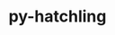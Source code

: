 ---
title: "py-hatchling"
layout: cache
categories: [package, develop-2024-02-25]
meta: {"versions": ["1.21.0"], "compilers": ["apple-clang@=15.0.0", "cce@=15.0.1", "gcc@=11.1.0", "gcc@=11.4.0", "gcc@=7.3.1", "gcc@=7.5.0", "gcc@=9.4.0", "oneapi@=2024.0.0"], "oss": ["amzn2", "rhel8", "ubuntu18.04", "ubuntu20.04", "ubuntu22.04", "ventura"], "platforms": ["darwin", "linux"], "targets": ["aarch64", "neoverse_n1", "neoverse_v1", "neoverse_v2", "ppc64le", "x86_64_v3", "zen4"], "stacks": ["aws-isc", "aws-isc-aarch64", "data-vis-sdk", "e4s", "e4s-cray-rhel", "e4s-neoverse-v2", "e4s-neoverse_v1", "e4s-oneapi", "e4s-power", "e4s-rocm-external", "ml-darwin-aarch64-mps", "ml-linux-x86_64-cpu", "ml-linux-x86_64-cuda", "ml-linux-x86_64-rocm", "radiuss", "root"], "num_specs": 27, "num_specs_by_stack": {"root": 27, "ml-darwin-aarch64-mps": 2, "aws-isc-aarch64": 2, "aws-isc": 1, "e4s-cray-rhel": 1, "radiuss": 2, "e4s-neoverse_v1": 3, "e4s-power": 2, "data-vis-sdk": 2, "e4s-rocm-external": 1, "e4s": 4, "e4s-neoverse-v2": 3, "ml-linux-x86_64-cpu": 3, "ml-linux-x86_64-cuda": 3, "ml-linux-x86_64-rocm": 3, "e4s-oneapi": 2}}
spec_details: [{"hash": "qjuld2nvmrtcz6dpzopfkspgf35gfwww", "compiler": "apple-clang@=15.0.0", "versions": ["1.21.0"], "os": "ventura", "platform": "darwin", "target": "aarch64", "variants": ["build_system=python_pip"], "stacks": ["root", "ml-darwin-aarch64-mps"], "size": "-", "tarball": "https://binaries.spack.io/develop-2024-02-25/build_cache/darwin-ventura-aarch64/apple-clang-15.0.0/py-hatchling-1.21.0/darwin-ventura-aarch64-apple-clang-15.0.0-py-hatchling-1.21.0-qjuld2nvmrtcz6dpzopfkspgf35gfwww.spack"}, {"hash": "saiqedwhg6yej2reb3yb5fkexz2rwaeo", "compiler": "apple-clang@=15.0.0", "versions": ["1.21.0"], "os": "ventura", "platform": "darwin", "target": "aarch64", "variants": ["build_system=python_pip"], "stacks": ["root", "ml-darwin-aarch64-mps"], "size": "-", "tarball": "https://binaries.spack.io/develop-2024-02-25/build_cache/darwin-ventura-aarch64/apple-clang-15.0.0/py-hatchling-1.21.0/darwin-ventura-aarch64-apple-clang-15.0.0-py-hatchling-1.21.0-saiqedwhg6yej2reb3yb5fkexz2rwaeo.spack"}, {"hash": "6jm7jslpqlxsqyyll6ec2zhab7wpena4", "compiler": "gcc@=7.3.1", "versions": ["1.21.0"], "os": "amzn2", "platform": "linux", "target": "aarch64", "variants": ["build_system=python_pip"], "stacks": ["root", "aws-isc-aarch64"], "size": "-", "tarball": "https://binaries.spack.io/develop-2024-02-25/build_cache/linux-amzn2-aarch64/gcc-7.3.1/py-hatchling-1.21.0/linux-amzn2-aarch64-gcc-7.3.1-py-hatchling-1.21.0-6jm7jslpqlxsqyyll6ec2zhab7wpena4.spack"}, {"hash": "4cpjo4ym5iqajm4lchsu7dcooum52ciu", "compiler": "gcc@=7.3.1", "versions": ["1.21.0"], "os": "amzn2", "platform": "linux", "target": "neoverse_n1", "variants": ["build_system=python_pip"], "stacks": ["root", "aws-isc-aarch64"], "size": "-", "tarball": "https://binaries.spack.io/develop-2024-02-25/build_cache/linux-amzn2-neoverse_n1/gcc-7.3.1/py-hatchling-1.21.0/linux-amzn2-neoverse_n1-gcc-7.3.1-py-hatchling-1.21.0-4cpjo4ym5iqajm4lchsu7dcooum52ciu.spack"}, {"hash": "v3q2qq7ojag7nea224avkl7frcjyatie", "compiler": "gcc@=7.3.1", "versions": ["1.21.0"], "os": "amzn2", "platform": "linux", "target": "x86_64_v3", "variants": ["build_system=python_pip"], "stacks": ["aws-isc", "root"], "size": "-", "tarball": "https://binaries.spack.io/develop-2024-02-25/build_cache/linux-amzn2-x86_64_v3/gcc-7.3.1/py-hatchling-1.21.0/linux-amzn2-x86_64_v3-gcc-7.3.1-py-hatchling-1.21.0-v3q2qq7ojag7nea224avkl7frcjyatie.spack"}, {"hash": "dxu3lmf5owctuzqoztckmpao4al4tlee", "compiler": "cce@=15.0.1", "versions": ["1.21.0"], "os": "rhel8", "platform": "linux", "target": "zen4", "variants": ["build_system=python_pip"], "stacks": ["root", "e4s-cray-rhel"], "size": "-", "tarball": "https://binaries.spack.io/develop-2024-02-25/build_cache/linux-rhel8-zen4/cce-15.0.1/py-hatchling-1.21.0/linux-rhel8-zen4-cce-15.0.1-py-hatchling-1.21.0-dxu3lmf5owctuzqoztckmpao4al4tlee.spack"}, {"hash": "yp2zdnvvyvojdxbdx3ko53lgr7d46u3s", "compiler": "gcc@=7.5.0", "versions": ["1.21.0"], "os": "ubuntu18.04", "platform": "linux", "target": "x86_64_v3", "variants": ["build_system=python_pip"], "stacks": ["radiuss", "root"], "size": "-", "tarball": "https://binaries.spack.io/develop-2024-02-25/build_cache/linux-ubuntu18.04-x86_64_v3/gcc-7.5.0/py-hatchling-1.21.0/linux-ubuntu18.04-x86_64_v3-gcc-7.5.0-py-hatchling-1.21.0-yp2zdnvvyvojdxbdx3ko53lgr7d46u3s.spack"}, {"hash": "wshsfjgfdtsl7i4glmzca24yx6clmpf7", "compiler": "gcc@=7.5.0", "versions": ["1.21.0"], "os": "ubuntu18.04", "platform": "linux", "target": "x86_64_v3", "variants": ["build_system=python_pip"], "stacks": ["radiuss", "root"], "size": "-", "tarball": "https://binaries.spack.io/develop-2024-02-25/build_cache/linux-ubuntu18.04-x86_64_v3/gcc-7.5.0/py-hatchling-1.21.0/linux-ubuntu18.04-x86_64_v3-gcc-7.5.0-py-hatchling-1.21.0-wshsfjgfdtsl7i4glmzca24yx6clmpf7.spack"}, {"hash": "dnzhal6ax43gpnby73kakrefbrvecmi3", "compiler": "gcc@=11.4.0", "versions": ["1.21.0"], "os": "ubuntu20.04", "platform": "linux", "target": "neoverse_v1", "variants": ["build_system=python_pip"], "stacks": ["root", "e4s-neoverse_v1"], "size": "-", "tarball": "https://binaries.spack.io/develop-2024-02-25/build_cache/linux-ubuntu20.04-neoverse_v1/gcc-11.4.0/py-hatchling-1.21.0/linux-ubuntu20.04-neoverse_v1-gcc-11.4.0-py-hatchling-1.21.0-dnzhal6ax43gpnby73kakrefbrvecmi3.spack"}, {"hash": "4fyqc4gflhn5uv5axthgl3ugrfre2ztf", "compiler": "gcc@=11.4.0", "versions": ["1.21.0"], "os": "ubuntu20.04", "platform": "linux", "target": "neoverse_v1", "variants": ["build_system=python_pip"], "stacks": ["root", "e4s-neoverse_v1"], "size": "-", "tarball": "https://binaries.spack.io/develop-2024-02-25/build_cache/linux-ubuntu20.04-neoverse_v1/gcc-11.4.0/py-hatchling-1.21.0/linux-ubuntu20.04-neoverse_v1-gcc-11.4.0-py-hatchling-1.21.0-4fyqc4gflhn5uv5axthgl3ugrfre2ztf.spack"}, {"hash": "35s2xuhdk3ghuchadcigjnbmwg2e23kv", "compiler": "gcc@=11.4.0", "versions": ["1.21.0"], "os": "ubuntu20.04", "platform": "linux", "target": "neoverse_v1", "variants": ["build_system=python_pip"], "stacks": ["root", "e4s-neoverse_v1"], "size": "-", "tarball": "https://binaries.spack.io/develop-2024-02-25/build_cache/linux-ubuntu20.04-neoverse_v1/gcc-11.4.0/py-hatchling-1.21.0/linux-ubuntu20.04-neoverse_v1-gcc-11.4.0-py-hatchling-1.21.0-35s2xuhdk3ghuchadcigjnbmwg2e23kv.spack"}, {"hash": "6yckpaiqhp4grpbu5ntxa7duwxipkywo", "compiler": "gcc@=9.4.0", "versions": ["1.21.0"], "os": "ubuntu20.04", "platform": "linux", "target": "ppc64le", "variants": ["build_system=python_pip"], "stacks": ["root", "e4s-power"], "size": "-", "tarball": "https://binaries.spack.io/develop-2024-02-25/build_cache/linux-ubuntu20.04-ppc64le/gcc-9.4.0/py-hatchling-1.21.0/linux-ubuntu20.04-ppc64le-gcc-9.4.0-py-hatchling-1.21.0-6yckpaiqhp4grpbu5ntxa7duwxipkywo.spack"}, {"hash": "yjx4kyvcvz6rcvpvfsk6kops77fg3zx3", "compiler": "gcc@=9.4.0", "versions": ["1.21.0"], "os": "ubuntu20.04", "platform": "linux", "target": "ppc64le", "variants": ["build_system=python_pip"], "stacks": ["root", "e4s-power"], "size": "-", "tarball": "https://binaries.spack.io/develop-2024-02-25/build_cache/linux-ubuntu20.04-ppc64le/gcc-9.4.0/py-hatchling-1.21.0/linux-ubuntu20.04-ppc64le-gcc-9.4.0-py-hatchling-1.21.0-yjx4kyvcvz6rcvpvfsk6kops77fg3zx3.spack"}, {"hash": "3wgiciaibzapzbeg4z4mu2cxtiyckeh6", "compiler": "gcc@=11.1.0", "versions": ["1.21.0"], "os": "ubuntu20.04", "platform": "linux", "target": "x86_64_v3", "variants": ["build_system=python_pip"], "stacks": ["root", "data-vis-sdk"], "size": "-", "tarball": "https://binaries.spack.io/develop-2024-02-25/build_cache/linux-ubuntu20.04-x86_64_v3/gcc-11.1.0/py-hatchling-1.21.0/linux-ubuntu20.04-x86_64_v3-gcc-11.1.0-py-hatchling-1.21.0-3wgiciaibzapzbeg4z4mu2cxtiyckeh6.spack"}, {"hash": "ripwqiq2veo4cd2je7et6m3y7kfokdiv", "compiler": "gcc@=11.1.0", "versions": ["1.21.0"], "os": "ubuntu20.04", "platform": "linux", "target": "x86_64_v3", "variants": ["build_system=python_pip"], "stacks": ["root", "data-vis-sdk"], "size": "-", "tarball": "https://binaries.spack.io/develop-2024-02-25/build_cache/linux-ubuntu20.04-x86_64_v3/gcc-11.1.0/py-hatchling-1.21.0/linux-ubuntu20.04-x86_64_v3-gcc-11.1.0-py-hatchling-1.21.0-ripwqiq2veo4cd2je7et6m3y7kfokdiv.spack"}, {"hash": "37qjh33kwa5y4btbfedwrd4eofzrkieq", "compiler": "gcc@=11.4.0", "versions": ["1.21.0"], "os": "ubuntu20.04", "platform": "linux", "target": "x86_64_v3", "variants": ["build_system=python_pip"], "stacks": ["root", "e4s-rocm-external", "e4s"], "size": "-", "tarball": "https://binaries.spack.io/develop-2024-02-25/build_cache/linux-ubuntu20.04-x86_64_v3/gcc-11.4.0/py-hatchling-1.21.0/linux-ubuntu20.04-x86_64_v3-gcc-11.4.0-py-hatchling-1.21.0-37qjh33kwa5y4btbfedwrd4eofzrkieq.spack"}, {"hash": "ftlthvgdohcvdzxbmyi6hereu2kqzv2b", "compiler": "gcc@=11.4.0", "versions": ["1.21.0"], "os": "ubuntu20.04", "platform": "linux", "target": "x86_64_v3", "variants": ["build_system=python_pip"], "stacks": ["root", "e4s"], "size": "-", "tarball": "https://binaries.spack.io/develop-2024-02-25/build_cache/linux-ubuntu20.04-x86_64_v3/gcc-11.4.0/py-hatchling-1.21.0/linux-ubuntu20.04-x86_64_v3-gcc-11.4.0-py-hatchling-1.21.0-ftlthvgdohcvdzxbmyi6hereu2kqzv2b.spack"}, {"hash": "kdw2mtqtxtjzcejucgynsntibnh5fhls", "compiler": "gcc@=11.4.0", "versions": ["1.21.0"], "os": "ubuntu20.04", "platform": "linux", "target": "x86_64_v3", "variants": ["build_system=python_pip"], "stacks": ["root", "e4s"], "size": "-", "tarball": "https://binaries.spack.io/develop-2024-02-25/build_cache/linux-ubuntu20.04-x86_64_v3/gcc-11.4.0/py-hatchling-1.21.0/linux-ubuntu20.04-x86_64_v3-gcc-11.4.0-py-hatchling-1.21.0-kdw2mtqtxtjzcejucgynsntibnh5fhls.spack"}, {"hash": "lcb4ysuzlsm7ack6vdimckiotqj6wayh", "compiler": "gcc@=11.4.0", "versions": ["1.21.0"], "os": "ubuntu20.04", "platform": "linux", "target": "x86_64_v3", "variants": ["build_system=python_pip"], "stacks": ["root", "e4s"], "size": "-", "tarball": "https://binaries.spack.io/develop-2024-02-25/build_cache/linux-ubuntu20.04-x86_64_v3/gcc-11.4.0/py-hatchling-1.21.0/linux-ubuntu20.04-x86_64_v3-gcc-11.4.0-py-hatchling-1.21.0-lcb4ysuzlsm7ack6vdimckiotqj6wayh.spack"}, {"hash": "hhoekhrrdmwkuynodp6zgumqzvegrss3", "compiler": "gcc@=11.4.0", "versions": ["1.21.0"], "os": "ubuntu22.04", "platform": "linux", "target": "neoverse_v2", "variants": ["build_system=python_pip"], "stacks": ["root", "e4s-neoverse-v2"], "size": "-", "tarball": "https://binaries.spack.io/develop-2024-02-25/build_cache/linux-ubuntu22.04-neoverse_v2/gcc-11.4.0/py-hatchling-1.21.0/linux-ubuntu22.04-neoverse_v2-gcc-11.4.0-py-hatchling-1.21.0-hhoekhrrdmwkuynodp6zgumqzvegrss3.spack"}, {"hash": "2sctvda3vllv3xdfv7rzosriws7g4njl", "compiler": "gcc@=11.4.0", "versions": ["1.21.0"], "os": "ubuntu22.04", "platform": "linux", "target": "neoverse_v2", "variants": ["build_system=python_pip"], "stacks": ["root", "e4s-neoverse-v2"], "size": "-", "tarball": "https://binaries.spack.io/develop-2024-02-25/build_cache/linux-ubuntu22.04-neoverse_v2/gcc-11.4.0/py-hatchling-1.21.0/linux-ubuntu22.04-neoverse_v2-gcc-11.4.0-py-hatchling-1.21.0-2sctvda3vllv3xdfv7rzosriws7g4njl.spack"}, {"hash": "sj73mxyj6nkeoean2f75y2mly5vmnyly", "compiler": "gcc@=11.4.0", "versions": ["1.21.0"], "os": "ubuntu22.04", "platform": "linux", "target": "neoverse_v2", "variants": ["build_system=python_pip"], "stacks": ["root", "e4s-neoverse-v2"], "size": "-", "tarball": "https://binaries.spack.io/develop-2024-02-25/build_cache/linux-ubuntu22.04-neoverse_v2/gcc-11.4.0/py-hatchling-1.21.0/linux-ubuntu22.04-neoverse_v2-gcc-11.4.0-py-hatchling-1.21.0-sj73mxyj6nkeoean2f75y2mly5vmnyly.spack"}, {"hash": "ittfnum5wccvjx2zuz6lxmiek7imjakb", "compiler": "gcc@=11.4.0", "versions": ["1.21.0"], "os": "ubuntu22.04", "platform": "linux", "target": "x86_64_v3", "variants": ["build_system=python_pip"], "stacks": ["ml-linux-x86_64-cpu", "root", "ml-linux-x86_64-cuda", "ml-linux-x86_64-rocm"], "size": "-", "tarball": "https://binaries.spack.io/develop-2024-02-25/build_cache/linux-ubuntu22.04-x86_64_v3/gcc-11.4.0/py-hatchling-1.21.0/linux-ubuntu22.04-x86_64_v3-gcc-11.4.0-py-hatchling-1.21.0-ittfnum5wccvjx2zuz6lxmiek7imjakb.spack"}, {"hash": "lb4wlpsaehh2bi4bepu4hbffb3pezs7x", "compiler": "gcc@=11.4.0", "versions": ["1.21.0"], "os": "ubuntu22.04", "platform": "linux", "target": "x86_64_v3", "variants": ["build_system=python_pip"], "stacks": ["ml-linux-x86_64-cpu", "root", "ml-linux-x86_64-cuda", "ml-linux-x86_64-rocm"], "size": "-", "tarball": "https://binaries.spack.io/develop-2024-02-25/build_cache/linux-ubuntu22.04-x86_64_v3/gcc-11.4.0/py-hatchling-1.21.0/linux-ubuntu22.04-x86_64_v3-gcc-11.4.0-py-hatchling-1.21.0-lb4wlpsaehh2bi4bepu4hbffb3pezs7x.spack"}, {"hash": "4ble64b2wsrpjvmrh6ewjqb2jghnisp4", "compiler": "gcc@=11.4.0", "versions": ["1.21.0"], "os": "ubuntu22.04", "platform": "linux", "target": "x86_64_v3", "variants": ["build_system=python_pip"], "stacks": ["ml-linux-x86_64-cpu", "root", "ml-linux-x86_64-cuda", "ml-linux-x86_64-rocm"], "size": "-", "tarball": "https://binaries.spack.io/develop-2024-02-25/build_cache/linux-ubuntu22.04-x86_64_v3/gcc-11.4.0/py-hatchling-1.21.0/linux-ubuntu22.04-x86_64_v3-gcc-11.4.0-py-hatchling-1.21.0-4ble64b2wsrpjvmrh6ewjqb2jghnisp4.spack"}, {"hash": "y7mmmzfb5jtsundf6ttolvs34lb3ihij", "compiler": "oneapi@=2024.0.0", "versions": ["1.21.0"], "os": "ubuntu22.04", "platform": "linux", "target": "x86_64_v3", "variants": ["build_system=python_pip"], "stacks": ["root", "e4s-oneapi"], "size": "-", "tarball": "https://binaries.spack.io/develop-2024-02-25/build_cache/linux-ubuntu22.04-x86_64_v3/oneapi-2024.0.0/py-hatchling-1.21.0/linux-ubuntu22.04-x86_64_v3-oneapi-2024.0.0-py-hatchling-1.21.0-y7mmmzfb5jtsundf6ttolvs34lb3ihij.spack"}, {"hash": "u3kyhh33c5y73hudtirw3osneohua7qq", "compiler": "oneapi@=2024.0.0", "versions": ["1.21.0"], "os": "ubuntu22.04", "platform": "linux", "target": "x86_64_v3", "variants": ["build_system=python_pip"], "stacks": ["root", "e4s-oneapi"], "size": "-", "tarball": "https://binaries.spack.io/develop-2024-02-25/build_cache/linux-ubuntu22.04-x86_64_v3/oneapi-2024.0.0/py-hatchling-1.21.0/linux-ubuntu22.04-x86_64_v3-oneapi-2024.0.0-py-hatchling-1.21.0-u3kyhh33c5y73hudtirw3osneohua7qq.spack"}]
---